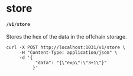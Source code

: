 # store

#### `/v1/store`

Stores the hex of the data in the offchain storage.

```shell
curl -X POST http://localhost:1031/v1/store \
     -H "Content-Type: application/json" \
     -d '{
           "data": "{\"exp\":\"3+1\"}"
          }'
```
